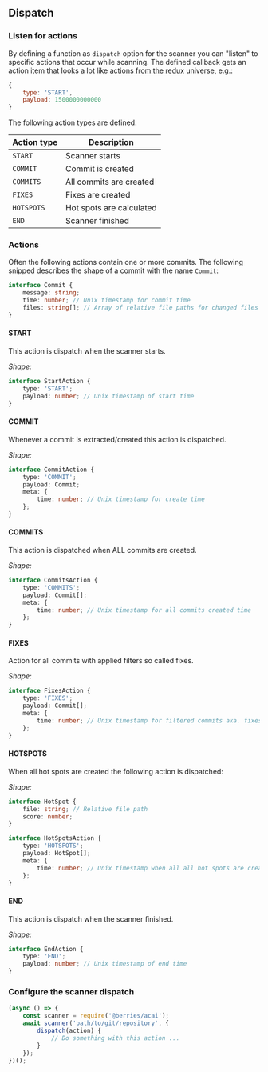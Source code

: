 ## Dispatch

### Listen for actions

By defining a function as `dispatch` option for the scanner you can "listen" to specific actions that occur while scanning. The defined callback gets an action item that looks a lot like [actions from the redux][rxurl] universe, e.g.:

```javascript
{
    type: 'START',
    payload: 1500000000000
}
```

The following action types are defined:

| Action type | Description              |
| ----------- | ------------------------ |
| `START`     | Scanner starts           |
| `COMMIT`    | Commit is created        |
| `COMMITS`   | All commits are created  |
| `FIXES`     | Fixes are created        |
| `HOTSPOTS`  | Hot spots are calculated |
| `END`       | Scanner finished         |

### Actions

Often the following actions contain one or more commits. The following snipped describes the shape of a commit with the name `Commit`:

```typescript
interface Commit {
    message: string;
    time: number; // Unix timestamp for commit time
    files: string[]; // Array of relative file paths for changed files
}
```

#### START

This action is dispatch when the scanner starts.

_Shape:_

```typescript
interface StartAction {
    type: 'START';
    payload: number; // Unix timestamp of start time
}
```

#### COMMIT

Whenever a commit is extracted/created this action is dispatched.

_Shape:_

```typescript
interface CommitAction {
    type: 'COMMIT';
    payload: Commit;
    meta: {
        time: number; // Unix timestamp for create time
    };
}
```

#### COMMITS

This action is dispatched when ALL commits are created.

_Shape:_

```typescript
interface CommitsAction {
    type: 'COMMITS';
    payload: Commit[];
    meta: {
        time: number; // Unix timestamp for all commits created time
    };
}
```

#### FIXES

Action for all commits with applied filters so called fixes.

_Shape:_

```typescript
interface FixesAction {
    type: 'FIXES';
    payload: Commit[];
    meta: {
        time: number; // Unix timestamp for filtered commits aka. fixes
    };
}
```

#### HOTSPOTS

When all hot spots are created the following action is dispatched:

_Shape:_

```typescript
interface HotSpot {
    file: string; // Relative file path
    score: number;
}

interface HotSpotsAction {
    type: 'HOTSPOTS';
    payload: HotSpot[];
    meta: {
        time: number; // Unix timestamp when all all hot spots are created
    };
}
```

#### END

This action is dispatch when the scanner finished.

_Shape:_

```typescript
interface EndAction {
    type: 'END';
    payload: number; // Unix timestamp of end time
}
```

### Configure the scanner dispatch

```javascript
(async () => {
    const scanner = require('@berries/acai');
    await scanner('path/to/git/repository', {
        dispatch(action) {
            // Do something with this action ...
        }
    });
})();
```

[rxurl]: https://redux.js.org/docs/basics/Actions.html
